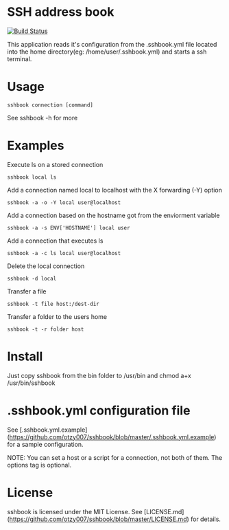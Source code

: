 SSH address book
================
[![Build Status](https://travis-ci.org/otzy007/storeip.png?branch=master)](https://travis-ci.org/otzy007/storeip)

This application reads it's configuration from the .sshbook.yml file located
into the home directory(eg: /home/user/.sshbook.yml) and starts a ssh terminal.

Usage
=====
```
sshbook connection [command]
```
See sshbook -h for more

Examples
========
Execute ls on a stored connection
```
sshbook local ls
```
Add a connection named local to localhost with the X forwarding (-Y) option
```
sshbook -a -o -Y local user@localhost
```
Add a connection based on the hostname got from the enviorment variable
```
sshbook -a -s ENV['HOSTNAME'] local user
```
Add a connection that executes ls
```
sshbook -a -c ls local user@localhost 
```
Delete the local connection
```
sshbook -d local
```
Transfer a file
```
sshbook -t file host:/dest-dir
```
Transfer a folder to the users home
```
sshbook -t -r folder host
```

Install
=======
Just copy sshbook from the bin folder to /usr/bin and chmod a+x /usr/bin/sshbook

.sshbook.yml configuration file
===============================
See [.sshbook.yml.example] (https://github.com/otzy007/sshbook/blob/master/.sshbook.yml.example) for a sample configuration.

NOTE: You can set a host or a script for a connection, not both of them.
The options tag is optional.

License
=======
sshbook is licensed under the MIT License. See [LICENSE.md] (https://github.com/otzy007/sshbook/blob/master/LICENSE.md) for details.